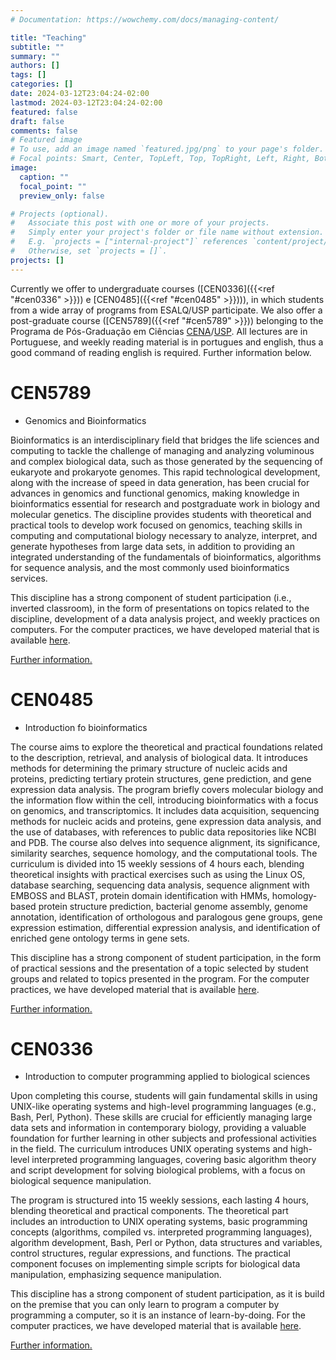 ```yaml
---
# Documentation: https://wowchemy.com/docs/managing-content/

title: "Teaching"
subtitle: ""
summary: ""
authors: []
tags: []
categories: []
date: 2024-03-12T23:04:24-02:00
lastmod: 2024-03-12T23:04:24-02:00
featured: false
draft: false
comments: false  
# Featured image
# To use, add an image named `featured.jpg/png` to your page's folder.
# Focal points: Smart, Center, TopLeft, Top, TopRight, Left, Right, BottomLeft, Bottom, BottomRight.
image:
  caption: ""
  focal_point: ""
  preview_only: false

# Projects (optional).
#   Associate this post with one or more of your projects.
#   Simply enter your project's folder or file name without extension.
#   E.g. `projects = ["internal-project"]` references `content/project/deep-learning/index.md`.
#   Otherwise, set `projects = []`.
projects: []
---
```

Currently we offer to undergraduate courses ([CEN0336]({{<ref "#cen0336" >}})) e [CEN0485]({{<ref "#cen0485" >}}))), in which students from a wide array of programs from ESALQ/USP participate. We also offer a post-graduate course ([CEN5789]({{<ref "#cen5789" >}})) belonging to the Programa de Pós-Graduação em Ciências [CENA](http://cena.usp.br)/[USP](https://usp.br/). All lectures are in Portuguese, and weekly reading material is in portugues and english, thus a good command of reading english is required. Further information below.

# CEN5789

- Genomics and Bioinformatics

Bioinformatics is an interdisciplinary field that bridges the life sciences and computing to tackle the challenge of managing and analyzing voluminous and complex biological data, such as those generated by the sequencing of eukaryote and prokaryote genomes. This rapid technological development, along with the increase of speed in data generation, has been crucial for advances in genomics and functional genomics, making knowledge in bioinformatics essential for research and postgraduate work in biology and molecular genetics. The discipline provides students with theoretical and practical tools to develop work focused on genomics, teaching skills in computing and computational biology necessary to analyze, interpret, and generate hypotheses from large data sets, in addition to providing an integrated understanding of the fundamentals of bioinformatics, algorithms for sequence analysis, and the most commonly used bioinformatics services.

This discipline has a strong component of student participation (i.e., inverted classroom), in the form of presentations on topics related to the discipline, development of a data analysis project, and weekly practices on computers. For the computer practices, we have developed material that is available [here](https://github.com/labbces/cen5789).

[Further information.](https://uspdigital.usp.br/janus/componente/catalogoDisciplinasInicial.jsf?action=3&sgldis=CEN5789)

# CEN0485

- Introduction fo bioinformatics

The course aims to explore the theoretical and practical foundations related to the description, retrieval, and analysis of biological data. It introduces methods for determining the primary structure of nucleic acids and proteins, predicting tertiary protein structures, gene prediction, and gene expression data analysis. The program briefly covers molecular biology and the information flow within the cell, introducing bioinformatics with a focus on genomics, and transcriptomics. It includes data acquisition, sequencing methods for nucleic acids and proteins, gene expression data analysis, and the use of databases, with references to public data repositories like NCBI and PDB. The course also delves into sequence alignment, its significance, similarity searches, sequence homology, and the computational tools. The curriculum is divided into 15 weekly sessions of 4 hours each, blending theoretical insights with practical exercises such as using the Linux OS, database searching, sequencing data analysis, sequence alignment with EMBOSS and BLAST, protein domain identification with HMMs, homology-based protein structure prediction, bacterial genome assembly, genome annotation, identification of orthologous and paralogous gene groups, gene expression estimation, differential expression analysis, and identification of enriched gene ontology terms in gene sets.

This discipline has a strong component of student participation, in the form of practical sessions and the presentation of a topic selected by student groups and related to topics presented in the program. For the computer practices, we have developed material that is available [here](https://github.com/labbces/cen0485).

[Further information.](https://uspdigital.usp.br/jupiterweb/obterDisciplina?nomdis=&sgldis=Cen0485)

# CEN0336

- Introduction to computer programming applied to biological sciences

Upon completing this course, students will gain fundamental skills in using UNIX-like operating systems and high-level programming languages (e.g., Bash, Perl, Python). These skills are crucial for efficiently managing large data sets and information in contemporary biology, providing a valuable foundation for further learning in other subjects and professional activities in the field. The curriculum introduces UNIX operating systems and high-level interpreted programming languages, covering basic algorithm theory and script development for solving biological problems, with a focus on biological sequence manipulation.

The program is structured into 15 weekly sessions, each lasting 4 hours, blending theoretical and practical components. The theoretical part includes an introduction to UNIX operating systems, basic programming concepts (algorithms, compiled vs. interpreted programming languages), algorithm development, Bash, Perl or Python, data structures and variables, control structures, regular expressions, and functions. The practical component focuses on implementing simple scripts for biological data manipulation, emphasizing sequence manipulation.


This discipline has a strong component of student participation, as it is build on the premise that you can only learn to program a computer by programming a computer, so it is an instance of learn-by-doing. For the computer practices, we have developed material that is available [here](https://github.com/labbces/cen0336).

[Further information.](https://uspdigital.usp.br/jupiterweb/obterDisciplina?nomdis=&sgldis=Cen0336)
